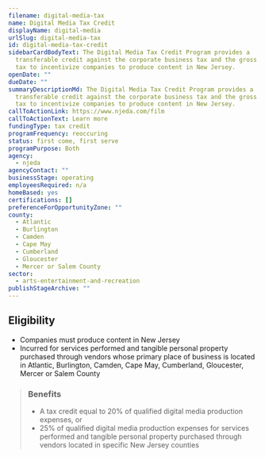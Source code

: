 ```yaml
---
filename: digital-media-tax
name: Digital Media Tax Credit
displayName: digital-media
urlSlug: digital-media-tax
id: digital-media-tax-credit
sidebarCardBodyText: The Digital Media Tax Credit Program provides a
  transferable credit against the corporate business tax and the gross income
  tax to incentivize companies to produce content in New Jersey.
openDate: ""
dueDate: ""
summaryDescriptionMd: The Digital Media Tax Credit Program provides a
  transferable credit against the corporate business tax and the gross income
  tax to incentivize companies to produce content in New Jersey.
callToActionLink: https://www.njeda.com/film
callToActionText: Learn more
fundingType: tax credit
programFrequency: reoccuring
status: first come, first serve
programPurpose: Both
agency:
  - njeda
agencyContact: ""
businessStage: operating
employeesRequired: n/a
homeBased: yes
certifications: []
preferenceForOpportunityZone: ""
county:
  - Atlantic
  - Burlington
  - Camden
  - Cape May
  - Cumberland
  - Gloucester
  - Mercer or Salem County
sector:
  - arts-entertainment-and-recreation
publishStageArchive: ""
---
```

## Eligibility

* Companies must produce content in New Jersey
* Incurred for services performed and tangible personal property purchased through vendors whose primary place of business is located in Atlantic, Burlington, Camden, Cape May, Cumberland, Gloucester, Mercer or Salem County

> ### Benefits
>
> * A tax credit equal to 20% of qualified digital media production expenses, or
> * 25% of qualified digital media production expenses for services performed and tangible personal property purchased through vendors located in specific New Jersey counties